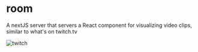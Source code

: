 # room
A nextJS server that servers a React component for visualizing video clips, similar to what's on twitch.tv

![twitch](https://user-images.githubusercontent.com/26607946/82077590-ff1a2b80-96df-11ea-94f4-28fed6215d15.gif)
